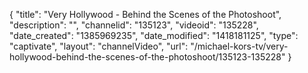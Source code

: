 {
    "title": "Very Hollywood - Behind the Scenes of the Photoshoot",
    "description": "",
    "channelid": "135123",
    "videoid": "135228",
    "date_created": "1385969235",
    "date_modified": "1418181125",
    "type": "captivate",
    "layout": "channelVideo",
    "url": "\/michael-kors-tv\/very-hollywood-behind-the-scenes-of-the-photoshoot\/135123-135228"
}